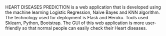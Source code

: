 HEART DISEASES PREDICTION is a web application that is developed using the machine learning Logistic Regression, Naive Bayes and KNN algorithm. The technology used for deployment is Flask and Heroku. Tools used Sklearn, Python, Bootstrap. The GUI of this web application is more user-friendly so that normal people can easily check their Heart diseases.
